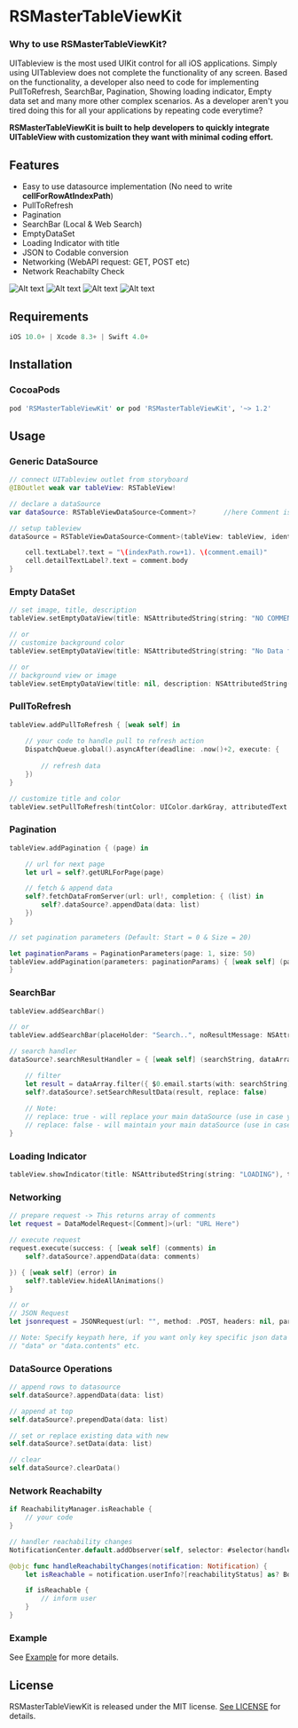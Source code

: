 # RSMasterTableViewKit

### Why to use RSMasterTableViewKit?
UITableview is the most used UIKit control for all iOS applications. Simply using UITableview does not complete the functionality of any screen.
Based on the functionality, a developer also need to code for implementing PullToRefresh, SearchBar, Pagination, Showing loading indicator, Empty data set and many more other complex scenarios. As a developer aren't you tired doing this for all your applications by repeating code everytime?

**RSMasterTableViewKit is built to help developers to quickly integrate UITableView with customization they want with minimal coding effort.**

## Features
- Easy to use datasource implementation (No need to write **cellForRowAtIndexPath**)
- PullToRefresh
- Pagination
- SearchBar (Local & Web Search)
- EmptyDataSet
- Loading Indicator with title
- JSON to Codable conversion
- Networking (WebAPI request: GET, POST etc)
- Network Reachabilty Check

![Alt text](https://raw.githubusercontent.com/rushisangani/RSMasterTableViewKit/master/Images/Loader.png "Loader")
![Alt text](https://raw.githubusercontent.com/rushisangani/RSMasterTableViewKit/master/Images/TableView&Search.png "TableView")
![Alt text](https://raw.githubusercontent.com/rushisangani/RSMasterTableViewKit/master/Images/EmptyDataView.png "EmptyDataView")
![Alt text](https://raw.githubusercontent.com/rushisangani/RSMasterTableViewKit/master/Images/PullToRefresh.png "PullToRefresh")

## Requirements
```swift
iOS 10.0+ | Xcode 8.3+ | Swift 4.0+
```

## Installation

### CocoaPods
```ruby
pod 'RSMasterTableViewKit' or pod 'RSMasterTableViewKit', '~> 1.2'
```
## Usage

### Generic DataSource
```swift
// connect UITableview outlet from storyboard
@IBOutlet weak var tableView: RSTableView!

// declare a dataSource
var dataSource: RSTableViewDataSource<Comment>?       //here Comment is the datamodel

// setup tableview
dataSource = RSTableViewDataSource<Comment>(tableView: tableView, identifier: "cell") { (cell, comment, indexPath) in

    cell.textLabel?.text = "\(indexPath.row+1). \(comment.email)"
    cell.detailTextLabel?.text = comment.body
}
```

### Empty DataSet
```swift
// set image, title, description
tableView.setEmptyDataView(title: NSAttributedString(string: "NO COMMENTS AVAILABLE"), description:  NSAttributedString(string: "Comments that you've posted will appear here."), image: UIImage(named: "nodata-comments"), background: nil)

// or
// customize background color
tableView.setEmptyDataView(title: NSAttributedString(string: "No Data found"), description: nil, image: nil, background: RSEmptyDataBackground.color(color: UIColor.white))

// or
// background view or image
tableView.setEmptyDataView(title: nil, description: NSAttributedString(string: "No Results"), image: nil, background: RSEmptyDataBackground.view(view: imageView))
```

### PullToRefresh
```swift
tableView.addPullToRefresh { [weak self] in
    
    // your code to handle pull to refresh action
    DispatchQueue.global().asyncAfter(deadline: .now()+2, execute: {
        
        // refresh data
    })
}

// customize title and color
tableView.setPullToRefresh(tintColor: UIColor.darkGray, attributedText: NSAttributedString(string: "Fetching data"))
```

### Pagination
```swift
tableView.addPagination { (page) in

    // url for next page
    let url = self?.getURLForPage(page)

    // fetch & append data
    self?.fetchDataFromServer(url: url!, completion: { (list) in
        self?.dataSource?.appendData(data: list)
    })
}

// set pagination parameters (Default: Start = 0 & Size = 20)

let paginationParams = PaginationParameters(page: 1, size: 50)
tableView.addPagination(parameters: paginationParams) { [weak self] (page) in
}
```

### SearchBar
```swift
tableView.addSearchBar()

// or
tableView.addSearchBar(placeHolder: "Search..", noResultMessage: NSAttributedString(string: "No result matching your search criteria"))

// search handler
dataSource?.searchResultHandler = { [weak self] (searchString, dataArray) in

    // filter
    let result = dataArray.filter({ $0.email.starts(with: searchString) })
    self?.dataSource?.setSearchResultData(result, replace: false)
    
    // Note:
    // replace: true - will replace your main dataSource (use in case you want to search data from web)
    // replace: false - will maintain your main dataSource (use in case you want to search within existing data)
}
```
### Loading Indicator
```swift
tableView.showIndicator(title: NSAttributedString(string: "LOADING"), tintColor: UIColor.darkGray)
```

### Networking
```swift
// prepare request -> This returns array of comments
let request = DataModelRequest<[Comment]>(url: "URL Here")

// execute request
request.execute(success: { [weak self] (comments) in
    self?.dataSource?.appendData(data: comments)

}) { [weak self] (error) in
    self?.tableView.hideAllAnimations()
}

// or
// JSON Request
let jsonrequest = JSONRequest(url: "", method: .POST, headers: nil, parameters: nil, responeKeyPath: "data")

// Note: Specify keypath here, if you want only key specific json data
// "data" or "data.contents" etc.
```

### DataSource Operations
```swift
// append rows to datasource
self.dataSource?.appendData(data: list)

// append at top
self.dataSource?.prependData(data: list)

// set or replace existing data with new
self.dataSource?.setData(data: list)

// clear
self.dataSource?.clearData()
```

### Network Reachabilty
```swift
if ReachabilityManager.isReachable {
    // your code
}

// handler reachability changes
NotificationCenter.default.addObserver(self, selector: #selector(handleReachabiltyChanges(notification:)), name: NSNotification.Name.init(reachabilityChangedNotification), object: nil)

@objc func handleReachabiltyChanges(notification: Notification) {
    let isReachable = notification.userInfo?[reachabilityStatus] as? Bool ?? false

    if isReachable {
        // inform user
    }
}
```

### Example
See [Example](https://github.com/rushisangani/RSMasterTableViewKit/tree/master/RSMasterTableViewKitExample) for more details.

## License

RSMasterTableViewKit is released under the MIT license. [See LICENSE](https://github.com/rushisangani/RSMasterTableViewKit/blob/master/LICENSE) for details.
